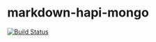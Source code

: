 # markdown-hapi-mongo

[![Build Status](https://travis-ci.org/deebeel/markdown-hapi-mongo.png)](https://travis-ci.org/deebeel/markdown-hapi-mongo)
